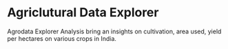 # Agriclutural Data Explorer
Agrodata Explorer Analysis bring an insights on cultivation, area used, yield per hectares on various crops in India.

